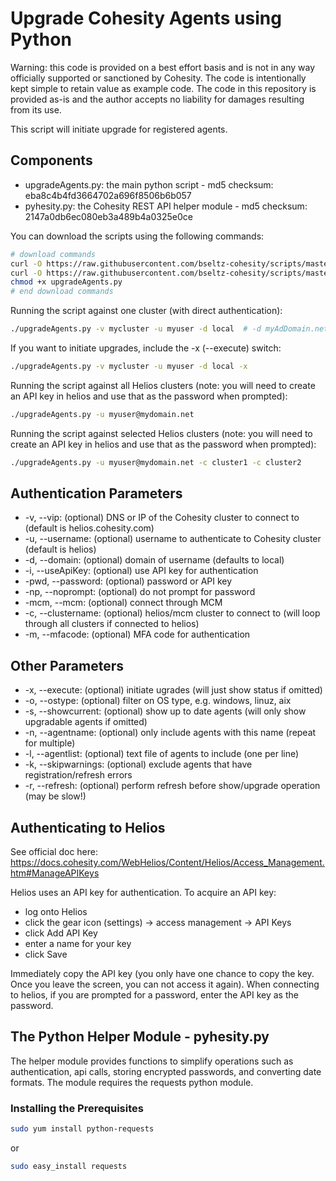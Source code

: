 # Upgrade Cohesity Agents using Python

Warning: this code is provided on a best effort basis and is not in any way officially supported or sanctioned by Cohesity. The code is intentionally kept simple to retain value as example code. The code in this repository is provided as-is and the author accepts no liability for damages resulting from its use.

This script will initiate upgrade for registered agents.

## Components

* upgradeAgents.py: the main python script - md5 checksum: eba8c4b4fd3664702a696f8506b6b057
* pyhesity.py: the Cohesity REST API helper module - md5 checksum: 2147a0db6ec080eb3a489b4a0325e0ce

You can download the scripts using the following commands:

```bash
# download commands
curl -O https://raw.githubusercontent.com/bseltz-cohesity/scripts/master/python/upgradeAgents/upgradeAgents.py
curl -O https://raw.githubusercontent.com/bseltz-cohesity/scripts/master/python/pyhesity.py
chmod +x upgradeAgents.py
# end download commands
```

Running the script against one cluster (with direct authentication):

```bash
./upgradeAgents.py -v mycluster -u myuser -d local  # -d myAdDomain.net (for active directory)
```

If you want to initiate upgrades, include the -x (--execute) switch:

```bash
./upgradeAgents.py -v mycluster -u myuser -d local -x
```

Running the script against all Helios clusters (note: you will need to create an API key in helios and use that as the password when prompted):

```bash
./upgradeAgents.py -u myuser@mydomain.net
```

Running the script against selected Helios clusters (note: you will need to create an API key in helios and use that as the password when prompted):

```bash
./upgradeAgents.py -u myuser@mydomain.net -c cluster1 -c cluster2
```

## Authentication Parameters

* -v, --vip: (optional) DNS or IP of the Cohesity cluster to connect to (default is helios.cohesity.com)
* -u, --username: (optional) username to authenticate to Cohesity cluster (default is helios)
* -d, --domain: (optional) domain of username (defaults to local)
* -i, --useApiKey: (optional) use API key for authentication
* -pwd, --password: (optional) password or API key
* -np, --noprompt: (optional) do not prompt for password
* -mcm, --mcm: (optional) connect through MCM
* -c, --clustername: (optional) helios/mcm cluster to connect to (will loop through all clusters if connected to helios)
* -m, --mfacode: (optional) MFA code for authentication

## Other Parameters

* -x, --execute: (optional) initiate ugrades (will just show status if omitted)
* -o, --ostype: (optional) filter on OS type, e.g. windows, linuz, aix
* -s, --showcurrent: (optional) show up to date agents (will only show upgradable agents if omitted)
* -n, --agentname: (optional) only include agents with this name (repeat for multiple)
* -l, --agentlist: (optional) text file of agents to include (one per line)
* -k, --skipwarnings: (optional) exclude agents that have registration/refresh errors
* -r, --refresh: (optional) perform refresh before show/upgrade operation (may be slow!)

## Authenticating to Helios

See official doc here: <https://docs.cohesity.com/WebHelios/Content/Helios/Access_Management.htm#ManageAPIKeys>

Helios uses an API key for authentication. To acquire an API key:

* log onto Helios
* click the gear icon (settings) -> access management -> API Keys
* click Add API Key
* enter a name for your key
* click Save

Immediately copy the API key (you only have one chance to copy the key. Once you leave the screen, you can not access it again). When connecting to helios, if you are prompted for a password, enter the API key as the password.

## The Python Helper Module - pyhesity.py

The helper module provides functions to simplify operations such as authentication, api calls, storing encrypted passwords, and converting date formats. The module requires the requests python module.

### Installing the Prerequisites

```bash
sudo yum install python-requests
```

or

```bash
sudo easy_install requests
```
